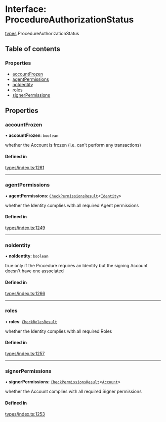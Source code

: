 # Interface: ProcedureAuthorizationStatus

[types](../wiki/types).ProcedureAuthorizationStatus

## Table of contents

### Properties

- [accountFrozen](../wiki/types.ProcedureAuthorizationStatus#accountfrozen)
- [agentPermissions](../wiki/types.ProcedureAuthorizationStatus#agentpermissions)
- [noIdentity](../wiki/types.ProcedureAuthorizationStatus#noidentity)
- [roles](../wiki/types.ProcedureAuthorizationStatus#roles)
- [signerPermissions](../wiki/types.ProcedureAuthorizationStatus#signerpermissions)

## Properties

### accountFrozen

• **accountFrozen**: `boolean`

whether the Account is frozen (i.e. can't perform any transactions)

#### Defined in

[types/index.ts:1261](https://github.com/PolymeshAssociation/polymesh-sdk/blob/e978aefd/src/types/index.ts#L1261)

___

### agentPermissions

• **agentPermissions**: [`CheckPermissionsResult`](../wiki/types.CheckPermissionsResult)<[`Identity`](../wiki/types.SignerType#identity)\>

whether the Identity complies with all required Agent permissions

#### Defined in

[types/index.ts:1249](https://github.com/PolymeshAssociation/polymesh-sdk/blob/e978aefd/src/types/index.ts#L1249)

___

### noIdentity

• **noIdentity**: `boolean`

true only if the Procedure requires an Identity but the signing Account
  doesn't have one associated

#### Defined in

[types/index.ts:1266](https://github.com/PolymeshAssociation/polymesh-sdk/blob/e978aefd/src/types/index.ts#L1266)

___

### roles

• **roles**: [`CheckRolesResult`](../wiki/types.CheckRolesResult)

whether the Identity complies with all required Roles

#### Defined in

[types/index.ts:1257](https://github.com/PolymeshAssociation/polymesh-sdk/blob/e978aefd/src/types/index.ts#L1257)

___

### signerPermissions

• **signerPermissions**: [`CheckPermissionsResult`](../wiki/types.CheckPermissionsResult)<[`Account`](../wiki/types.SignerType#account)\>

whether the Account complies with all required Signer permissions

#### Defined in

[types/index.ts:1253](https://github.com/PolymeshAssociation/polymesh-sdk/blob/e978aefd/src/types/index.ts#L1253)
